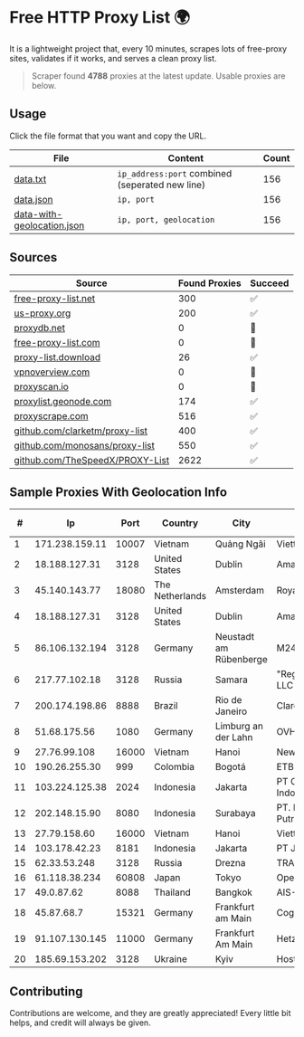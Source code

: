 
# Free HTTP Proxy List 🌍

It is a lightweight project that, every 10 minutes, scrapes lots of free-proxy sites, validates if it works, and serves a clean proxy list.


> Scraper found **4788** proxies at the latest update. Usable proxies are below.

## Usage

Click the file format that you want and copy the URL.


|File|Content|Count|
|----|-------|-----|
|[data.txt](https://raw.githubusercontent.com/themiralay/Proxy-List-World/master/data.txt)|`ip_address:port` combined (seperated new line)|156|
|[data.json](https://raw.githubusercontent.com/themiralay/Proxy-List-World/master/data.json)|`ip, port`|156|
|[data-with-geolocation.json](https://raw.githubusercontent.com/themiralay/Proxy-List-World/master/data-with-geolocation.json)|`ip, port, geolocation`|156|

## Sources

|Source|Found Proxies|Succeed|
|------|-------------|-------|
|[free-proxy-list.net](https://free-proxy-list.net)|300|✅|
|[us-proxy.org](https://www.us-proxy.org)|200|✅|
|[proxydb.net](http://proxydb.net)|0|🚫|
|[free-proxy-list.com](https://free-proxy-list.com/?page=&port=&type%5B%5D=http&type%5B%5D=https&up_time=0&search=Search)|0|🚫|
|[proxy-list.download](https://www.proxy-list.download/HTTP)|26|✅|
|[vpnoverview.com](https://vpnoverview.com/privacy/anonymous-browsing/free-proxy-servers)|0|🚫|
|[proxyscan.io](https://www.proxyscan.io)|0|🚫|
|[proxylist.geonode.com](https://proxylist.geonode.com/api/proxy-list?limit=300&page=1&sort_by=lastChecked&sort_type=desc&protocols=http,https)|174|✅|
|[proxyscrape.com](https://api.proxyscrape.com/v2/?request=displayproxies&protocol=http&timeout=10000&country=all&ssl=all&anonymity=all)|516|✅|
|[github.com/clarketm/proxy-list](https://raw.githubusercontent.com/clarketm/proxy-list/master/proxy-list-raw.txt)|400|✅|
|[github.com/monosans/proxy-list](https://raw.githubusercontent.com/monosans/proxy-list/main/proxies/http.txt)|550|✅|
|[github.com/TheSpeedX/PROXY-List](https://raw.githubusercontent.com/TheSpeedX/PROXY-List/master/http.txt)|2622|✅|


## Sample Proxies With Geolocation Info

|#|Ip|Port|Country|City|Internet Service Provider|
|-|--|----|-------|----|-------------------------|
|1|171.238.159.11|10007|Vietnam|Quảng Ngãi|Viettel Corporation|
|2|18.188.127.31|3128|United States|Dublin|Amazon.com, Inc.|
|3|45.140.143.77|18080|The Netherlands|Amsterdam|RoyaleHosting BV|
|4|18.188.127.31|3128|United States|Dublin|Amazon.com, Inc.|
|5|86.106.132.194|3128|Germany|Neustadt am Rübenberge|M247 Europe SRL|
|6|217.77.102.18|3128|Russia|Samara|"Region Svyaz Konsalt" LLC|
|7|200.174.198.86|8888|Brazil|Rio de Janeiro|Claro S.A|
|8|51.68.175.56|1080|Germany|Limburg an der Lahn|OVH SAS|
|9|27.76.99.108|16000|Vietnam|Hanoi|Newass2011xDSLHCMC|
|10|190.26.255.30|999|Colombia|Bogotá|ETB - Colombia|
|11|103.224.125.38|2024|Indonesia|Jakarta|PT Curug Lintas Indonesia|
|12|202.148.15.90|8080|Indonesia|Surabaya|PT. Dutakom Wibawa Putra|
|13|27.79.158.60|16000|Vietnam|Hanoi|Viettel Corporation|
|14|103.178.42.23|8181|Indonesia|Jakarta|PT Jaring Solusi Persada|
|15|62.33.53.248|3128|Russia|Drezna|TRANS-TELECOM|
|16|61.118.38.234|60808|Japan|Tokyo|Open Computer Network|
|17|49.0.87.62|8088|Thailand|Bangkok|AIS-Fibre|
|18|45.87.68.7|15321|Germany|Frankfurt am Main|Cogent Communications|
|19|91.107.130.145|11000|Germany|Frankfurt Am Main|Hetzner Online AG|
|20|185.69.153.202|3128|Ukraine|Kyiv|Hosting Ukraine LTD|



## Contributing

Contributions are welcome, and they are greatly appreciated! Every
little bit helps, and credit will always be given.


